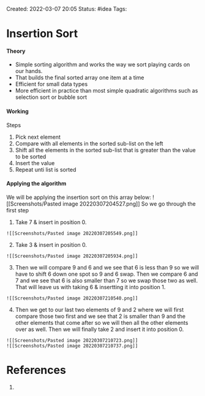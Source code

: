 Created: 2022-03-07 20:05
Status: #idea
Tags:
# Insertion Sort
#### Theory
- Simple sorting algorithm and works the way we sort playing cards on our hands.
- That builds the final sorted array one item at a time
- Efficient for small data types 
- More efficient in practice than most simple quadratic algorithms such as selection sort or bubble sort

#### Working
Steps
1. Pick next element
2. Compare with all elements in the sorted sub-list on the left
3. Shift all the elements in the sorted sub-list that is greater than the value to be sorted 
4. Insert the value
5. Repeat unti list is sorted

#### Applying the algorithm
We will be applying the insertion sort on this array below:
![[Screenshots/Pasted image 20220307204527.png]]
So we go through the first step
1. Take 7 & insert in position 0.
```ad-example
![[Screenshots/Pasted image 20220307205549.png]]
```
2. Take 3 & insert in position 0.
```ad-example
![[Screenshots/Pasted image 20220307205934.png]]
```
3. Then we will compare 9 and 6 and we see that 6 is less than 9 so we will have to shift 6 down one spot so 9 and 6 swap. Then we compare 6 and 7 and we see that 6 is also smaller than 7 so we swap those two as well. That will leave us with taking 6 & insertting it into position 1.
```ad-example
![[Screenshots/Pasted image 20220307210540.png]]
```
4. Then we get to our last two elements of 9 and 2 where we will first compare those two first and we see that 2 is smaller than 9 and the other elements that come after so we will then all the other elements over as well. Then we will finally take 2 and insert it into position 0.
```ad-example
![[Screenshots/Pasted image 20220307210723.png]]
![[Screenshots/Pasted image 20220307210737.png]]
```


# References
1.
